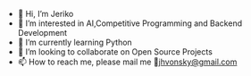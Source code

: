 - 👋 Hi, I’m Jeriko 
- 👀 I’m interested in AI,Competitive Programming and Backend Development
- 🌱 I’m currently learning Python
- 💞️ I’m looking to collaborate on Open Source Projects
- 📫 How to reach me, please mail me 📧jhvonsky@gmail.com 
